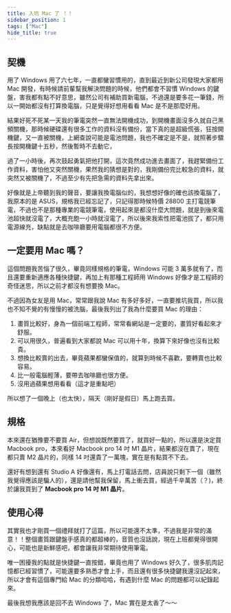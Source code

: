 ```yaml
---
title: 入坑 Mac 了 ！！
sidebar_position: 1
tags: ["Mac"]
hide_title: true
---
```


## 契機

用了 Windows 用了六七年，一直都蠻習慣用的，直到最近到新公司發現大家都用 Mac 開發，有時候請前輩幫我解決問題的時候，他們都會不習慣 Windows 的鍵盤，害我都有點不好意思，雖然公司有補助買新電腦，不過還是要多花一筆錢，所以一開始都沒有打算換電腦，只是覺得好想用看看 Mac 是不是那麼好用。

結果好死不死某一天我的筆電突然一直無法開機成功，到開機畫面沒多久就自己黑頻關機，那時候硬碟還有很多工作的資料沒有備份，當下真的是超級慌張，狂按開機鍵，又一直被關機，上網查說可能是電池問題，我也不確定是不是，就照著步驟長按開機鍵十五秒，然後暫時不去動它，

過了一小時後，再次鼓起勇氣把他打開，這次竟然成功進去畫面了，我趕緊備份工作資料，害怕他又突然關機，果然我的猜想是對的，我剛備份完比較急的資料，就突然又被關機了，不過至少有先把急需的資料先拿出來。

好像就是上帝聽到我的聲音，要讓我換電腦似的，我想想好像的確也該換電腦了，我原本的是 ASUS，規格我已經忘記了，只記得那時候特價 28800 主打電競筆電，不過也不是那種專業的電競筆電，使用起來是都沒什麼大問題，就是到後來電池超快就沒電了，大概充飽一小時就沒電了，所以後來我索性把電池拔了，都只用電源線充，缺點就是去咖啡廳要用電腦都很不方便。

## 一定要用 Mac 嗎？

這個問題我苦惱了很久，畢竟同樣規格的筆電，Windows 可能 3 萬多就有了，而且還要重新適應各種快捷鍵，再加上有那種工程師用 Windows 好像才是工程師的奇怪迷思，所以之前才都沒有想要換 Mac。

不過因為女友是用 Mac，常常跟我說 Mac 有多好多好，一直要推坑我買，所以我也不知不覺的有慢慢的被洗腦，最後我列出了我為什麼要買 Mac 的理由：

1. 畫質比較好，身為一個前端工程師，常常看網站是一定要的，畫質好看起來才舒服。
2. 可以用很久，普遍看到大家都說 Mac 可以用十年，換算下來好像也沒有比較貴。
3. 想換比較賣的出去，畢竟蘋果都蠻保值的，就算到時候不喜歡，要轉賣也比較容易。
4. 比一般電腦輕薄，要帶去咖啡廳也很方便。
5. 沒用過蘋果想用看看（這才是重點吧）

所以想了一個晚上（也太快），隔天（剛好是假日）馬上跑去買。

## 規格

本來還在猶豫要不要買 Air，但想說既然要買了，就買好一點的，所以還是決定買 Macbook pro，本來看好 Macbook pro 14 吋 M1 晶片，結果都沒在賣了，現在都只賣 M2 晶片的，同樣 14 吋還貴了一萬塊，實在是有點買不下去。

還好有想到還有 Studio A 好像還有，馬上打電話去問，店員說只剩下一個（雖然我覺得應該是騙人的），還是請他幫我保留，馬上衝去買，經過千辛萬苦（？)，終於讓我買到了 **Macbook pro 14 吋 M1 晶片**。

## 使用心得

其實我也才剛買一個禮拜就打了這篇，所以可能還不太準，不過我是非常的滿意！！整個畫質跟鍵盤手感真的都超棒的，音質也沒話說，現在上班都覺得很開心，可能也是新鮮感吧，都會讓我非常期待使用筆電。

唯一困擾我的點就是快捷鍵一直按錯，畢竟也用了 Windows 好久了，很多肌肉記憶都已經習慣了，可能還要多熟悉才會上手，而且還有很多快捷鍵我還沒記起來，所以才會有這個專門給 Mac 的分類哈哈，有遇到什麼 Mac 的問題都可以紀錄起來。

最後我想我應該是回不去 Windows 了，Mac 實在是太香了～～
